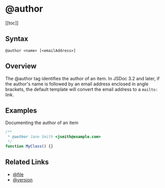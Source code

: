 # @author

[[toc]]

## Syntax

`@author <name> [<emailAddress>]`

## Overview

The @author tag identifies the author of an item. In JSDoc 3.2 and later, if the author's name is followed by an email address enclosed in angle brackets, the default template will convert the email address to a `mailto:` link.

## Examples

Documenting the author of an item

```js
/**
 * @author Jane Smith <jsmith@example.com>
 */
function MyClass() {}
```

## Related Links

- [@file](./file.md)
- [@version](./version.md)
